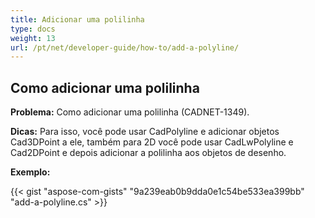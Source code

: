 ```yaml
---
title: Adicionar uma polilinha
type: docs
weight: 13
url: /pt/net/developer-guide/how-to/add-a-polyline/
---
```


## **Como adicionar uma polilinha**

**Problema:** Como adicionar uma polilinha (CADNET-1349).

**Dicas:** Para isso, você pode usar CadPolyline e adicionar objetos Cad3DPoint a ele, também para 2D você pode usar CadLwPolyline e Cad2DPoint e depois adicionar a polilinha aos objetos de desenho.

**Exemplo:**

{{< gist "aspose-com-gists" "9a239eab0b9dda0e1c54be533ea399bb" "add-a-polyline.cs" >}}
